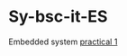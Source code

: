 # Sy-bsc-it-ES
Embedded system 
[practical 1](https://www.tinkercad.com/things/avWDmyrhLAo-es-pra1?sharecode=ZKSgt70XKLFWE_rSAVKvJC6cxNsxrNx3YNd5TleJNjA)
